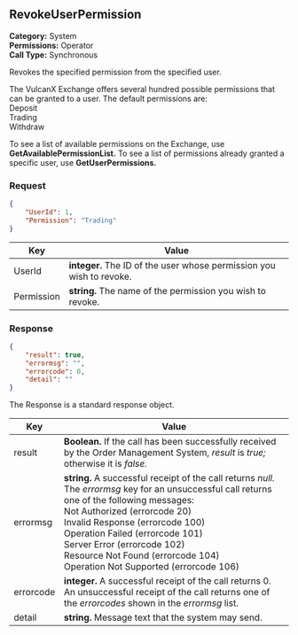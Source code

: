 ## RevokeUserPermission

**Category:** System<br />**Permissions:** Operator<br />**Call Type:** Synchronous

Revokes the specified permission from the specified user.

The VulcanX Exchange offers several hundred possible permissions that can be granted to a user. The default permissions are:<br />Deposit<br />Trading<br />Withdraw

To see a list of available permissions on the Exchange, use **GetAvailablePermissionList.** To see a list of permissions already granted a specific user, use **GetUserPermissions.**

### Request

```json
{
    "UserId": 1,
    "Permission": "Trading"
}
```

| Key        | Value                                                        |
| ---------- | ------------------------------------------------------------ |
| UserId     | **integer.** The ID of the user whose permission you wish to revoke. |
| Permission | **string.** The name of the permission you wish to revoke.   |

### Response

```json
{
    "result": true,
    "errormsg": "",
    "errorcode": 0,
    "detail": ""
}
```
The Response is a standard response object.

| Key       | Value                                                        |
| --------- | ------------------------------------------------------------ |
| result    | **Boolean.** If the call has been successfully received by the Order Management System, *result* is *true;* otherwise it is *false.* |
| errormsg  | **string.** A successful receipt of the call returns *null.* The *errormsg* key for an unsuccessful call returns one of the following messages:<br />Not Authorized (errorcode 20)<br />Invalid Response (errorcode 100)<br />Operation Failed (errorcode 101)<br />Server Error (errorcode 102)<br />Resource Not Found (errorcode 104)<br />Operation Not Supported (errorcode 106) |
| errorcode | **integer.** A successful receipt of the call returns 0. An unsuccessful receipt of the call returns one of the *errorcodes* shown in the *errormsg* list. |
| detail    | **string.** Message text that the system may send.           |


